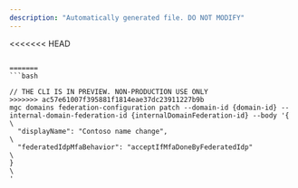 ```yaml
---
description: "Automatically generated file. DO NOT MODIFY"
---
```


<<<<<<< HEAD
```cli

=======
```bash

// THE CLI IS IN PREVIEW. NON-PRODUCTION USE ONLY
>>>>>>> ac57e61007f395881f1814eae37dc23911227b9b
mgc domains federation-configuration patch --domain-id {domain-id} --internal-domain-federation-id {internalDomainFederation-id} --body '{\
  "displayName": "Contoso name change",  \
  "federatedIdpMfaBehavior": "acceptIfMfaDoneByFederatedIdp"\
}\
'

```
